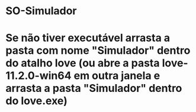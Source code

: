 # SO-Simulador
# Se não tiver executável arrasta a pasta com nome "Simulador" dentro do atalho love (ou abre a pasta love-11.2.0-win64 em outra janela e arrasta a pasta "Simulador" dentro do love.exe)